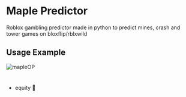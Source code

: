 # Maple Predictor
Roblox gambling predictor made in python to predict mines, crash and tower games on bloxflip/rblxwild

## Usage Example

![mapleOP](https://i.imgur.com/oABiAnv.png)

#
- equity 🍷
